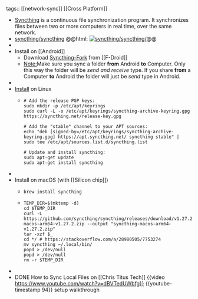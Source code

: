 tags:: [[network-sync]] [[Cross Platform]]

- [Syncthing](https://syncthing.net/) is a continuous file synchronization program. It synchronizes files between two or more computers in real time, over the same network.
- [syncthing/syncthing](https://github.com/syncthing/syncthing)
  @@html: <a href="https://github.com/syncthing/syncthing/"><img src="https://github-readme-stats-astronomer.vercel.app/api/pin/?username=syncthing&repo=syncthing&theme=tokyonight" alt="syncthing/syncthing/"/></a>@@
-
- Install on [[Android]]
  - Download [Syncthing-Fork](https://f-droid.org/repository/browse/?fdid=com.github.catfriend1.syncthingandroid) from [[F-Droid]]
  - <ins>Note:</ins>Make sure you sync a folder **from** Android **to** Computer. Only this way the folder will be _send and receive_ type. If you share **from** a Computer **to** Android the folder will just be _send_ type in Android.
-
- [Install](https://apt.syncthing.net/) on Linux
  - ```shell
    # Add the release PGP keys:
    sudo mkdir -p /etc/apt/keyrings
    sudo curl -L -o /etc/apt/keyrings/syncthing-archive-keyring.gpg https://syncthing.net/release-key.gpg

    # Add the "stable" channel to your APT sources:
    echo "deb [signed-by=/etc/apt/keyrings/syncthing-archive-keyring.gpg] https://apt.syncthing.net/ syncthing stable" | sudo tee /etc/apt/sources.list.d/syncthing.list

    # Update and install syncthing:
    sudo apt-get update
    sudo apt-get install syncthing
    ```
-
- Install on macOS (with [[Silicon chip]])
  - ```shell
    brew install syncthing
    ```
  - ```shell
    TEMP_DIR=$(mktemp -d)
    cd $TEMP_DIR
    curl -L https://github.com/syncthing/syncthing/releases/download/v1.27.2/syncthing-macos-arm64-v1.27.2.zip --output "syncthing-macos-arm64-v1.27.2.zip"
    tar -xzf $_
    cd */ # https://stackoverflow.com/a/28980505/7753274
    mv syncthing ~/.local/bin/
    popd > /dev/null
    popd > /dev/null
    rm -r $TEMP_DIR
    ```
-
- DONE How to Sync Local Files on [[Chris Titus Tech]]
  {{video https://www.youtube.com/watch?v=dBVTedUWbfg}}
  {{youtube-timestamp 94}} setup walkthrough
